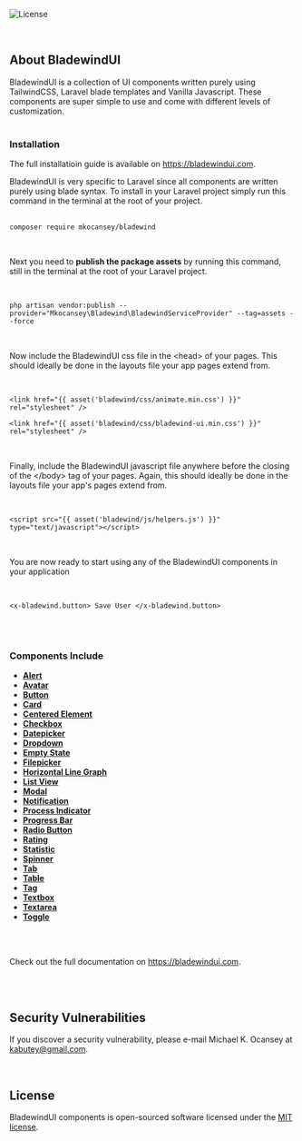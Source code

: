 <p><img src="https://img.shields.io/github/license/mkocansey/bladewind" alt="License" /></p><br />

## About BladewindUI

BladewindUI is a collection of UI components written purely using TailwindCSS, Laravel blade templates and Vanilla Javascript. These components are super simple to use and come with different levels of customization.
<br /><br />

### Installation
The full installatioin guide is available on https://bladewindui.com.
<br />

BladewindUI is very specific to Laravel since all components are written purely using blade syntax. To install in your Laravel project simply run this command in the terminal at the root of your project.
<br /><br />

```
composer require mkocansey/bladewind
```
<br />

Next you need to **publish the package assets** by running this command, still in the terminal at the root of your Laravel project.

<br />

```
php artisan vendor:publish --provider="Mkocansey\Bladewind\BladewindServiceProvider" --tag=assets --force
```
<br />

Now include the BladewindUI css file in the &lt;head&gt; of your pages. This should ideally be done in the layouts file your app pages extend from.

<br />

```
<link href="{{ asset('bladewind/css/animate.min.css') }}" rel="stylesheet" />
```
```
<link href="{{ asset('bladewind/css/bladewind-ui.min.css') }}" rel="stylesheet" />
```

<br />

Finally, include the BladewindUI javascript file anywhere before the closing of the &lt;/body&gt; tag of your pages. Again, this should ideally be done in the layouts file your app's pages extend from.

<br />

```
<script src="{{ asset('bladewind/js/helpers.js') }}" type="text/javascript"></script>
```

<br />

You are now ready to start using any of the BladewindUI components in your application

<br />

```
<x-bladewind.button> Save User </x-bladewind.button>
```

<br /><br />
### Components Include

- **[Alert](https://bladewindui.com/component/alert)**
- **[Avatar](https://bladewindui.com/component/avatar)**
- **[Button](https://bladewindui.com/component/button)**
- **[Card](https://bladewindui.com/component/card)**
- **[Centered Element](https://bladewindui.com/component/centered-element)**
- **[Checkbox](https://bladewindui.com/component/checkbox)**
- **[Datepicker](https://bladewindui.com/component/datepicker)**
- **[Dropdown](https://bladewindui.com/component/dropdown)**
- **[Empty State](https://bladewindui.com/component/empty-state)**
- **[Filepicker](https://bladewindui.com/component/filepicker)**
- **[Horizontal Line Graph](https://bladewindui.com/component/horizontal-line-graph)**
- **[List View](https://bladewindui.com/component/list-view)**
- **[Modal](https://bladewindui.com/component/modal)**
- **[Notification](https://bladewindui.com/component/notification)**
- **[Process Indicator](https://bladewindui.com/component/process-indicator)**
- **[Progress Bar](https://bladewindui.com/component/progress-bar)**
- **[Radio Button](https://bladewindui.com/component/radio-button)**
- **[Rating](https://bladewindui.com/component/rating)**
- **[Statistic](https://bladewindui.com/component/statistic)**
- **[Spinner](https://bladewindui.com/component/spinner)**
- **[Tab](https://bladewindui.com/component/tab)**
- **[Table](https://bladewindui.com/component/table)**
- **[Tag](https://bladewindui.com/component/tag)**
- **[Textbox](https://bladewindui.com/component/textbox)**
- **[Textarea](https://bladewindui.com/component/textarea)**
- **[Toggle](https://bladewindui.com/component/toggle)**

<br /><br />

Check out the full documentation on https://bladewindui.com.

<br /><br />

## Security Vulnerabilities

If you discover a security vulnerability, please e-mail Michael K. Ocansey at [kabutey@gmail.com](mailto:kabutey@gmail.com).

<br />

## License

BladewindUI components is open-sourced software licensed under the [MIT license](https://opensource.org/licenses/MIT).
